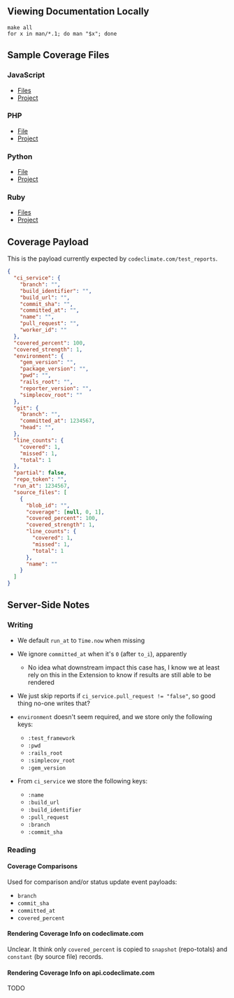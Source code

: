 ## Viewing Documentation Locally

```console
make all
for x in man/*.1; do man "$x"; done
```

## Sample Coverage Files

### JavaScript

- [Files](/examples/javascript)
- [Project](https://github.com/codeclimate/javascript-test-reporter/tree/cb80deb6667f62b701dcfea47b9143ceea6c7c1d)

### PHP

- [File](/examples/clover.xml)
- [Project](https://github.com/codeclimate/php-test-reporter/tree/e86f3e6105796dfc7a43b1eb7da5d1039388052c)

### Python

- [File](/examples/.coverage)
- [Project](https://github.com/codeclimate/python-test-reporter/tree/dc5236b37fe5eac5604bd7b1384d382072e4fd43)

### Ruby

- [Files](/examples/ruby)
- [Project](https://github.com/codeclimate/ruby-test-reporter/tree/1ec10f635414c70dc4e9c102825557b6510a8037)

## Coverage Payload

This is the payload currently expected by `codeclimate.com/test_reports`.

```json
{
  "ci_service": {
    "branch": "",
    "build_identifier": "",
    "build_url": "",
    "commit_sha": "",
    "committed_at": "",
    "name": "",
    "pull_request": "",
    "worker_id": ""
  },
  "covered_percent": 100,
  "covered_strength": 1,
  "environment": {
    "gem_version": "",
    "package_version": "",
    "pwd": "",
    "rails_root": "",
    "reporter_version": "",
    "simplecov_root": ""
  },
  "git": {
    "branch": "",
    "committed_at": 1234567,
    "head": "",
  },
  "line_counts": {
    "covered": 1,
    "missed": 1,
    "total": 1
  },
  "partial": false,
  "repo_token": "",
  "run_at": 1234567,
  "source_files": [
    {
      "blob_id": "",
      "coverage": [null, 0, 1],
      "covered_percent": 100,
      "covered_strength": 1,
      "line_counts": {
        "covered": 1,
        "missed": 1,
        "total": 1
      },
      "name": ""
    }
  ]
}
```

## Server-Side Notes

### Writing

- We default `run_at` to `Time.now` when missing
- We ignore `committed_at` when it's `0` (after `to_i`), apparently
  - No idea what downstream impact this case has, I know we at least rely on
    this in the Extension to know if results are still able to be rendered
- We just skip reports if `ci_service.pull_request != "false"`, so good thing
  no-one writes that?
- `environment` doesn't seem required, and we store only the following keys:

  - `:test_framework`
  - `:pwd`
  - `:rails_root`
  - `:simplecov_root`
  - `:gem_version`

- From `ci_service` we store the following keys:

  - `:name`
  - `:build_url`
  - `:build_identifier`
  - `:pull_request`
  - `:branch`
  - `:commit_sha`

### Reading

#### Coverage Comparisons

Used for comparison and/or status update event payloads:

- `branch`
- `commit_sha`
- `committed_at`
- `covered_percent`

#### Rendering Coverage Info on codeclimate.com

Unclear. It think only `covered_percent` is copied to `snapshot` (repo-totals)
and `constant` (by source file) records.

#### Rendering Coverage Info on api.codeclimate.com

TODO
